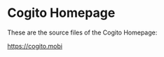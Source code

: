 Cogito Homepage
===============

These are the source files of the Cogito Homepage:

https://cogito.mobi
